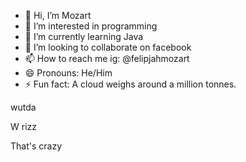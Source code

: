 - 👋 Hi, I’m Mozart
- 👀 I’m interested in programming
- 🌱 I’m currently learning Java
- 💞️ I’m looking to collaborate on facebook
- 📫 How to reach me ig: @felipjahmozart
- 😄 Pronouns: He/Him
- ⚡ Fun fact: A cloud weighs around a million tonnes.

<!---
MochisCold/MochisCold is a ✨ special ✨ repository because its `README.md` (this file) appears on your GitHub profile.
You can click the Preview link to take a look at your changes.
--->
<!DOCTYPE> 
<html>
<head>
<p> wutda </p>
</head>

<body>
    <p> W rizz </p>
</body>

<footer> 
    <p> That's crazy </p>
</footer>



</html>
